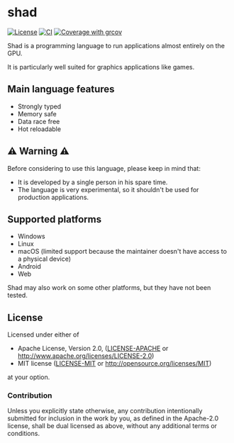 # shad

[![License](https://img.shields.io/badge/license-MIT%2FApache-blue.svg)](https://github.com/Nicolas-Ferre/shad#license)
[![CI](https://github.com/Nicolas-Ferre/shad/actions/workflows/ci.yml/badge.svg)](https://github.com/Nicolas-Ferre/shad/actions/workflows/ci.yml)
[![Coverage with grcov](https://img.shields.io/codecov/c/gh/Nicolas-Ferre/shad)](https://app.codecov.io/gh/Nicolas-Ferre/shad)

Shad is a programming language to run applications almost entirely on the GPU.

It is particularly well suited for graphics applications like games.

## Main language features

- Strongly typed
- Memory safe
- Data race free
- Hot reloadable

## ⚠️ Warning ⚠️

Before considering to use this language, please keep in mind that:

- It is developed by a single person in his spare time.
- The language is very experimental, so it shouldn't be used for production applications.

## Supported platforms

- Windows
- Linux
- macOS (limited support because the maintainer doesn't have access to a physical device)
- Android
- Web

Shad may also work on some other platforms, but they have not been tested.

## License

Licensed under either of

* Apache License, Version 2.0, ([LICENSE-APACHE](LICENSE-APACHE)
  or http://www.apache.org/licenses/LICENSE-2.0)
* MIT license ([LICENSE-MIT](LICENSE-MIT) or http://opensource.org/licenses/MIT)

at your option.

### Contribution

Unless you explicitly state otherwise, any contribution intentionally submitted for inclusion in the
work by you, as
defined in the Apache-2.0 license, shall be dual licensed as above, without any additional terms or
conditions.
